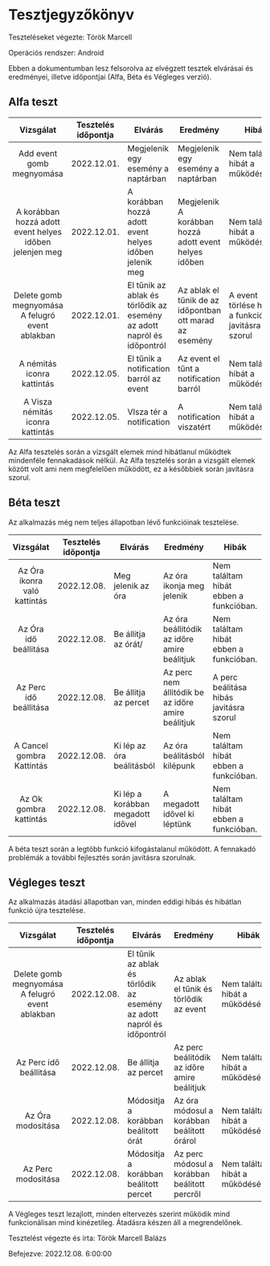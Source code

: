 # Tesztjegyzőkönyv

Teszteléseket végezte: Török Marcell

Operációs rendszer: Android

Ebben a dokumentumban lesz felsorolva az elvégzett tesztek elvárásai és eredményei, illetve időpontjai (Alfa, Béta és Végleges verzió).

## Alfa teszt

| Vizsgálat | Tesztelés időpontja | Elvárás | Eredmény | Hibák |
| :---: | --- | --- | --- | --- |
| Add event gomb megnyomása | 2022.12.01. | Megjelenik egy esemény a naptárban |  Megjelenik egy esemény a naptárban | Nem találtam hibát a működésében |
| A korábban hozzá adott event helyes időben jelenjen meg | 2022.12.01. |  A korábban hozzá adott event helyes időben jelenik meg |  Megjelenik A korábban hozzá adott event helyes időben | Nem találtam hibát a működésében |
| Delete gomb megnyomása A felugró event ablakban  | 2022.12.01. | El tűnik az ablak és törlődik az esemény az adott napról és időpontról | Az ablak el tűnik de az időpontban ott marad az esemény  | A event törlése hibás, a funkció javitásra szorul |
| A némitás iconra kattintás  | 2022.12.05. | El tűnik a notification barról az event | Az event el tűnt a notification barról  | Nem találtam hibát a működésében |
| A Visza némitás iconra kattintás  | 2022.12.05. | VIsza tér a notification  | A notification viszatért  | Nem találtam hibát a működésében |

Az Alfa tesztelés során a vizsgált elemek mind hibátlanul működtek mindenféle fennakadások nélkül.
Az Alfa tesztelés során a vizsgált elemek között volt ami nem megfelelően működött, ez a későbbiek során javításra szorul.

## Béta teszt

Az alkalmazás még nem teljes állapotban lévő funkcióinak tesztelése.

| Vizsgálat | Tesztelés időpontja | Elvárás | Eredmény | Hibák |
| :---: | --- | --- | --- | --- |
| Az Óra ikonra való kattintás | 2022.12.08. | Meg jelenik az óra | Az óra ikonja meg jelenik | Nem találtam hibát ebben a funkcióban. |
| Az Óra idő beállitása | 2022.12.08. | Be állitja az órát/  | Az óra beállitódik az időre amire beálitjuk | Nem találtam hibát ebben a funkcióban. |
| Az Perc idő beállitása | 2022.12.08. | Be állitja az percet  | Az perc nem állitódik be az időre amire beálitjuk | A perc beálitása hibás javitásra szorul |
| A Cancel gombra Kattintás | 2022.12.08. | Ki lép az óra beálitásból  | Az óra beálitásból kilépunk | Nem találtam hibát ebben a funkcióban. |
| Az Ok gombra kattintás| 2022.12.08. | Ki lép a korábban megadott idővel | A megadott idővel ki léptünk  | Nem találtam hibát ebben a funkcióban. |



A béta teszt során a legtöbb funkció kifogástalanul működött. A fennakadó problémák a további fejlesztés során javításra szorulnak.

## Végleges teszt

Az alkalmazás átadási állapotban van, minden eddigi hibás és hibátlan funkció újra tesztelése.

| Vizsgálat | Tesztelés időpontja | Elvárás | Eredmény | Hibák |
| :---: | --- | --- | --- | --- |
| Delete gomb megnyomása A felugró event ablakban  | 2022.12.08. | El tűnik az ablak és törlődik az esemény az adott napról és időpontról | Az ablak el tűnik és törlődik az event  | Nem találtam hibát a működésében |
| Az Perc idő beállitása | 2022.12.08. | Be állitja az percet  | Az perc beálitódik az időre amire beálitjuk | Nem találtam hibát a működésében |
| Az Óra modositása | 2022.12.08. | Módositja a korábban beálitott órát  | Az óra módosul a korábban beálitott órárol | Nem találtam hibát a működésében |
| Az Perc modositása | 2022.12.08. | Módositja a korábban beálitott percet  | Az perc módosul a korábban beálitott percről | Nem találtam hibát a működésében |

A Végleges teszt lezajlott, minden eltervezés szerint működik mind funkcionálisan mind kinézetileg. 
Átadásra készen áll a megrendelőnek.

Tesztelést végezte és írta: Török Marcell Balázs

Befejezve: 2022.12.08. 6:00:00

